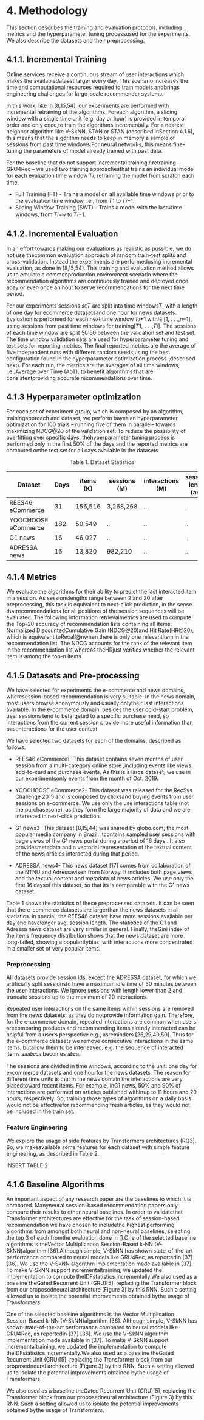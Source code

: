 # 4. Methodology

This section describes the training and evaluation protocols, including metrics and the hyperparameter tuning processused for the experiments. We also describe the datasets and their preprocessing.

##  4.1.1. Incremental Training

Online services receive a continuous stream of user interactions which makes the availabledataset larger every day. This scenario increases the time and computational resources required to train models andbrings engineering challenges for large-scale recommender systems.

In this work, like in [8,15,54], our experiments are performed with incremental retraining of the algorithms. Foreach algorithm, a sliding window with a single time unit (e.g. day or hour) is provided in temporal order and only once,to train the algorithms incrementally. For a nearest neighbor algorithm like V-SkNN, STAN or STAN (described inSection 4.1.6), this means that the algorithm needs to keep in memory a sample of sessions from past time windows.For neural networks, this means fine-tuning the parameters of model already trained with past data.

For the baseline that do not support incremental training / retraining – GRU4Rec – we used two training approachesthat trains an individual model for each evaluation time window 𝑇𝑖, retraining the model from scratch each time.
- Full Training (FT) - Trains a model on all available time windows prior to the evaluation time window i.e., from 𝑇1 to 𝑇𝑖−1.
- Sliding Window Training (SWT) - Trains a model with the last𝑤time windows, from 𝑇𝑖−𝑤 to 𝑇𝑖−1.

## 4.1.2. Incremental Evaluation

In an effort towards making our evaluations as realistic as possible, we do not use thecommon evaluation approach of random train-test splits and cross-validation. Instead the experiments are performedusing incremental evaluation, as done in [8,15,54]. This training and evaluation method allows us to emulate a commonproduction environment scenario where the recommendation algorithms are continuously trained and deployed once aday or even once an hour to serve recommendations for the next time period.

For our experiments sessions 𝑠∈𝑇 are split into time windows𝑇, with a length of one day for ecommerce datasetsand one hour for news datasets. Evaluation is performed for each next time window 𝑇𝑖+1 with𝑖∈ [1, . . .,𝑛−1], using sessions from past time windows for training[𝑇1, . . .,𝑇𝑖]. The sessions of each time window are split 50:50 between the validation set and test set. The time window validation sets are used for hyperparameter tuning and test sets for reporting metrics. The final reported metrics are the average of five independent runs with different random seeds,using the best configuration found in the hyperparameter optimization process (described next). For each run, the metrics are the averages of all time windows, i.e.,Average over Time (AoT), to benefit algorithms that are consistentproviding accurate recommendations over time.

## 4.1.3  Hyperparameter optimization

For each set of experiment group, which is composed by an algorithm, trainingapproach and dataset, we perform bayesian hyperparameter optimization for 100 trials – running five of them in parallel– towards maximizing NDCG@20 of the validation set. To reduce the possibility of overfitting over specific days, thehyperparameter tuning process is performed only in the first 50% of the days and the reported metrics are computed onthe test set for all days available in the datasets.

<center> Table 1. Dataset Statistics </center>

<center>

Dataset | Days | items (K) | sessions (M) | interactions (M) | sessions length (avg) | Gini index |
--- | --- | --- | --- |--- |--- |--- 
REES46 eCommerce| 31 | 156,516 | 3,268,268 | .. | .. | .. | 
YOOCHOOSE eCommerce | 182 | 50,549 | .. | .. | .. | .. | 
G1 news | 16 | 46,027 | .. | .. | .. | .. | 
ADRESSA news |  16 | 13,820 | 982,210 | .. | .. | .. | 

</center>


## 4.1.4 Metrics

We evaluate the algorithms for their ability to predict the last interacted item in a session. As sessionslengths range between 2 and 20 after preprocessing, this task is equivalent to next-click prediction, in the sense thatrecommendations for all positions of the session sequences will be evaluated. The following information retrievalmetrics are used to compute the Top-20 accuracy of recommendation lists containing all items: Normalized DiscountedCumulative Gain (NDCG@20)and Hit Rate(HR@20), which is equivalent toRecall@nwhen there is only one relevantitem in the recommendation list. The NDCG accounts for the rank of the relevant item in the recommendation list,whereas theHRjust verifies whether the relevant item is among the top-n items

## 4.1.5  Datasets and Pre-processing

We have selected for experiments the e-commerce and news domains, wheresession-based recommendation is very suitable. In the news domain, most users browse anonymously and usually onlytheir last interactions available. In the e-commerce domain, besides the user cold-start problem, user sessions tend to betargeted to a specific purchase need, so interactions from the current session provide more useful information than pastinteractions for the user context

We have selected two datasets for each of the domains, described as follows.

- REES46 eCommerce1- This dataset contains seven months of user session from a multi-category online store ,including events like views, add-to-card and purchase events. As this is a large dataset, we use in our experimentsonly events from the month of Oct. 2019.

- YOOCHOOSE eCommerce2- This dataset was released for the RecSys Challenge 2015 and is composed by clicksand buying events from user sessions on e-commerce. We use only the use interactions table (not the purchasesone), as they form the large majority of data and we are interested in next-click prediction.

- G1 news3- This dataset [8,15,44] was shared by globo.com, the most popular media company in Brazil. Itcontains sampled user sessions with page views of the G1 news portal during a period of 16 days . It also providesmetadata and a vectorial representation of the textual content of the news articles interacted during that period.

- ADRESSA news4- This news dataset [17] comes from collaboration of the NTNU and Adressavisen from Norway. It includes both page views and the textual content and metadata of news articles. We use only the first 16 daysof this dataset, so that its is comparable with the G1 news dataset.


Table 1 shows the statistics of these preprocessed datasets. It can be seen that the e-commerce datasets are largerthan the news datasets in all statistics. In special, the REES46 dataset have more sessions available per day and havelonger avg. session length. The statistics of the G1 and Adressa news dataset are very similar in general. Finally, theGini index of the items frequency distribution shows that the news dataset are more long-tailed, showing a popularitybias, with interactions more concentrated in a smaller set of very popular items.

### Preprocessing

All datasets provide session ids, except the ADRESSA dataset, for which we artificially split sessionsto have a maximum idle time of 30 minutes between the user interactions. We ignore sessions with length lower than 2,and truncate sessions up to the maximum of 20 interactions.

Repeated user interactions on the same items within sessions are removed from the news datasets, as they do notprovide information gain. Therefore, for the e-commerce domain, repeated interactions are common when users arecomparing products and recommending items already interacted can be helpful from a user’s perspective e.g., asreminders [25,29,40,50]. Thus for the e-commerce datasets we remove consecutive interactions in the same items, butallow them to be interleaved, e.g. the sequence of interacted items 𝑎𝑎𝑎𝑏𝑐𝑐𝑎 becomes 𝑎𝑏𝑐𝑎.

The sessions are divided in time windows, according to the unit: one day for e-commerce datasets and one hourfor the news datasets. The reason for different time units is that in the news domain the interactions are very biasedtoward recent items. For example, inG1 news, 50% and 90% of interactions are performed on articles published withinup to 11 hours and 20 hours, respectively. So, training those types of algorithms on a daily basis would not be effectivefor recommending fresh articles, as they would not be included in the train set.

### Feature Engineering
We explore the usage of side features by Transformers architectures (RQ3). So, we makeavailable some features for each dataset with simple feature engineering, as described in Table 2.

INSERT TABLE 2

## 4.1.6  Baseline Algorithms

An important aspect of any research paper are the baselines to which it is compared. Manyneural session-based recommendation papers only compare their results to other neural baselines. In order to validatethat Transformer architectures are effective for the task of session-based recommendation we have chosen to includethe highest performing algorithms from amongst both neural and non-neural baselines, selecting the top 3 of each fromthe evaluation done in [].One of the selected baseline algorithms is theVector Multiplication Session-Based k-NN (V-SkNN)algorithm [36].Although simple, V-SkNN has shown state-of-the-art performance compared to neural models like GRU4Rec, as reportedin [37] [36]. We use the V-SkNN algorithm implementation made available in [37]. To make V-SkNN support incrementaltraining, we updated the implementation to compute theIDFstatistics incrementally.We also used as a baseline theGated Recurrent Unit (GRU)[5], replacing the Transformer block from our proposedneural architecture (Figure 3) by this RNN. Such a setting allowed us to isolate the potential improvements obtained bythe usage of Transformers

One of the selected baseline algorithms is the Vector Multiplication Session-Based k-NN (V-SkNN)algorithm [36]. Although simple, V-SkNN has shown state-of-the-art performance compared to neural models like GRU4Rec, as reportedin [37] [36]. We use the V-SkNN algorithm implementation made available in [37]. To make V-SkNN support incrementaltraining, we updated the implementation to compute theIDFstatistics incrementally.We also used as a baseline theGated Recurrent Unit (GRU)[5], replacing the Transformer block from our proposedneural architecture (Figure 3) by this RNN. Such a setting allowed us to isolate the potential improvements obtained bythe usage of Transformers.

We also used as a baseline theGated Recurrent Unit (GRU)[5], replacing the Transformer block from our proposedneural architecture (Figure 3) by this RNN. Such a setting allowed us to isolate the potential improvements obtained bythe usage of Transformers.
